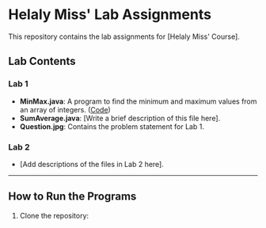 # Helaly Miss' Lab Assignments

This repository contains the lab assignments for [Helaly Miss' Course].

## Lab Contents

### Lab 1
- **MinMax.java**: A program to find the minimum and maximum values from an array of integers. ([Code](https://github.com/moh5775/UAP/blob/main/Helaly%20Miss/Lab%201/MinMax.java))
- **SumAverage.java**: [Write a brief description of this file here].
- **Question.jpg**: Contains the problem statement for Lab 1.

### Lab 2
- [Add descriptions of the files in Lab 2 here].

---

## How to Run the Programs
1. Clone the repository:
